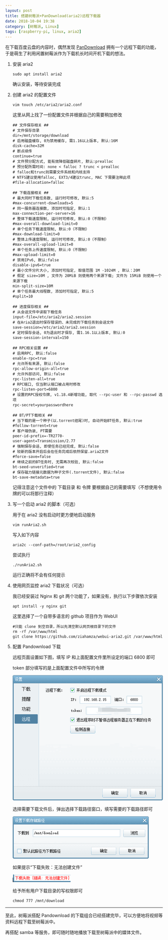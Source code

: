 ```yaml
---
layout: post
title: 搭建树莓派+PanDownload(aria2)远程下载器
date: 2018-10-04 19:38
category: [树莓派, Linux] 
tags: [raspberry-pi, linux, aria2]
---
```


在下载百度云盘的内容时，偶然发现 [PanDownload](https://pandownload.com) 拥有一个远程下载的功能，于是萌生了利用闲置树莓派作为下载机长时间开机下载的想法。

<!-- more -->


1. 安装 aria2

    ```
    sudo apt install aria2
    ```
    确认安装，等待安装完成

2. 创建 aria2 的配置文件

    ```
    vim touch /etc/aria2/aria2.conf
    ```
    
    这里从网上找了一份配置文件并根据自己的需要稍加修改
    
    ```
    ## 文件保存相关 ##
    # 文件保存目录
    dir=/mnt/storage/download
    # 启用磁盘缓存, 0为禁用缓存, 需1.16以上版本, 默认:16M
    disk-cache=32M
    # 断点续传
    continue=true
    # 文件预分配方式, 能有效降低磁盘碎片, 默认:prealloc
    # 预分配所需时间: none < falloc ? trunc < prealloc
    # falloc和trunc则需要文件系统和内核支持
    # NTFS建议使用falloc, EXT3/4建议trunc, MAC 下需要注释此项
    #file-allocation=falloc

    ## 下载连接相关 ##
    # 最大同时下载任务数, 运行时可修改, 默认:5
    #max-concurrent-downloads=5
    # 同一服务器连接数, 添加时可指定, 默认:1
    max-connection-per-server=16
    # 整体下载速度限制, 运行时可修改, 默认:0（不限制）
    #max-overall-download-limit=0
    # 单个任务下载速度限制, 默认:0（不限制）
    #max-download-limit=0
    # 整体上传速度限制, 运行时可修改, 默认:0（不限制）
    #max-overall-upload-limit=0
    # 单个任务上传速度限制, 默认:0（不限制）
    #max-upload-limit=0
    # 禁用IPv6, 默认:false
    disable-ipv6=true
    # 最小文件分片大小, 添加时可指定, 取值范围 1M -1024M , 默认：20M
    # 假定 size=10M , 文件为 20MiB 则使用两个来源下载; 文件为 15MiB 则使用一个来源下载
    min-split-size=10M
    # 单个任务最大线程数, 添加时可指定, 默认:5
    #split=10
    
    ## 进度保存相关 ##
    # 从会话文件中读取下载任务
    input-file=/etc/aria2/aria2.session
    # 在Aria2退出时保存错误的、未完成的下载任务到会话文件
    save-session=/etc/aria2/aria2.session
    # 定时保存会话, 0为退出时才保存, 需1.16.1以上版本, 默认:0
    save-session-interval=150
    
    ## RPC相关设置 ##
    # 启用RPC, 默认:false
    enable-rpc=true
    # 允许所有来源, 默认:false
    rpc-allow-origin-all=true
    # 允许外部访问, 默认:false
    rpc-listen-all=true
    # RPC端口, 仅当默认端口被占用时修改
    rpc-listen-port=6800
    # 设置的RPC授权令牌, v1.18.4新增功能, 取代 --rpc-user 和 --rpc-passwd 选项
    rpc-secret=yourpasswordhere

    ## BT/PT下载相关 ##
    # 当下载的是一个种子(以.torrent结尾)时, 自动开始BT任务, 默认:true
    #follow-torrent=true
    # 客户端伪装, PT需要
    peer-id-prefix=-TR2770-
    user-agent=Transmission/2.77
    # 强制保存会话, 即使任务已经完成, 默认:false
    # 较新的版本开启后会在任务完成后依然保留.aria2文件
    #force-save=false
    # 继续之前的BT任务时, 无需再次校验, 默认:false
    bt-seed-unverified=true
    # 保存磁力链接元数据为种子文件(.torrent文件), 默认:false
    bt-save-metadata=true
    ```

    记得注意这个文件中的 下载目录 和 令牌 要根据自己的需要填写（不想使用令牌的可以将那行注释）

3. 写一个启动 aria2 的脚本（可选）
    
    用于在 aria2 没有启动时更方便地启动服务
    ```
    vim runAria2.sh
    ```

    写入如下内容
    ```
    aria2c --conf-path=/root/aria2_config
    ```

    尝试执行
    ```
    ./runAria2.sh
    ```
    运行正确将不会有任何提示

4. 使用网页监控 aria2 下载状况（可选）

    我已经安装过 Nginx 和 git 两个功能了，如果没有，执行以下步骤依次安装
    ```
    apt install -y nginx git
    ```

    这里选择了一个自带多语言的 github 项目作为 WebUI
    ```
    #只能 clone 到空目录，所以先清空默认网页根目录下的文件
    rm -rf /var/www/html
    git clone https://github.com/ziahamza/webui-aria2.git /var/www/html
    ```

5. 配置 Pandownload 下载

    远程页面设置如下图，填写 IP 和上面配置文件里所设定的端口 6800 即可
    
    token 部分填写的是上面配置文件中所写的令牌

    ![设置页面](/assets/2018/21.png)

    选择需要下载文件后，弹出选择下载路径窗口，填写需要的下载路径即可

    ![选择下载路径](/assets/2018/22.png)

    如果提示“下载失败：无法创建文件”

    ![提示没有权限](/assets/2018/23.png)

    给予所有用户下载目录的写权限即可
    ```
    chmod 777 /mnt/download
    ```

--------

至此，树莓派搭配 Pandownload 的下载组合已经搭建完毕，可以方便地将视频等资料远程下载至树莓派中。

再搭配 samba 等服务，即可随时随地播放下载至树莓派中的媒体文件。


